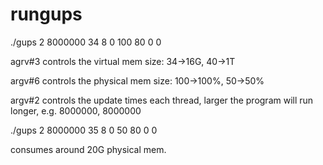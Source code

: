 # rungups


./gups 2 8000000 34 8 0 100 80 0 0

agrv#3 controls the virtual mem size:
34->16G, 40->1T


argv#6 controls the physical mem size:
100->100%, 50->50%

argv#2 controls the update times each thread, larger the program will run longer, e.g. 8000000, 8000000


./gups 2 8000000 35  8 0 50 80 0 0

consumes around 20G physical mem.



